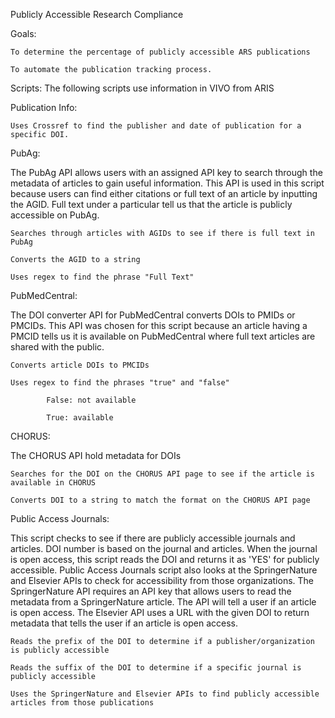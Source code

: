 Publicly Accessible Research Compliance

Goals: 

    To determine the percentage of publicly accessible ARS publications

    To automate the publication tracking process.


Scripts:
    The following scripts use information in VIVO from ARIS

  Publication Info:

    Uses Crossref to find the publisher and date of publication for a specific DOI.

  PubAg:
  
  The PubAg API allows users with an assigned API key to search through the metadata of articles to gain useful information. This API is   used in this script because users can find either citations or full text of an article by inputting the AGID. Full text under a       particular tell us that the article is publicly accessible on PubAg.

    Searches through articles with AGIDs to see if there is full text in PubAg

    Converts the AGID to a string 

    Uses regex to find the phrase "Full Text"

  PubMedCentral:
  
  The DOI converter API for PubMedCentral converts DOIs to PMIDs or PMCIDs. This API was chosen for this script because an article having a PMCID tells us it is available on PubMedCentral where full text articles are shared with the public. 
    
    Converts article DOIs to PMCIDs 

    Uses regex to find the phrases "true" and "false"

            False: not available

            True: available 

  CHORUS:
  
 The CHORUS API hold metadata for DOIs 

    Searches for the DOI on the CHORUS API page to see if the article is available in CHORUS

    Converts DOI to a string to match the format on the CHORUS API page 

   Public Access Journals:
   
   This script checks to see if there are publicly accessible journals and articles. DOI number is based on the journal and articles. When the journal is open access, this script reads the DOI and returns it as 'YES' for publicly accessible. Public Access Journals script also looks at the SpringerNature and Elsevier APIs to check for accessibility from those organizations. The SpringerNature API requires an API key that allows users to read the metadata from a SpringerNature article. The API will tell a user if an article is open access. The Elsevier API uses a URL with the given DOI to return metadata that tells the user if an article is open access.

    Reads the prefix of the DOI to determine if a publisher/organization is publicly accessible

    Reads the suffix of the DOI to determine if a specific journal is publicly accessible

    Uses the SpringerNature and Elsevier APIs to find publicly accessible articles from those publications



